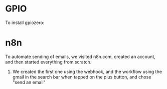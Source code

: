 # GPIO
To install gpiozero:



# n8n
To automate sending of emails, we visited n8n.com, created an account, and then started everything from scratch.

1. We created the first one using the webhook, and the workflow using the gmail in the search bar when tapped on the plus button, and chose "send an email"
